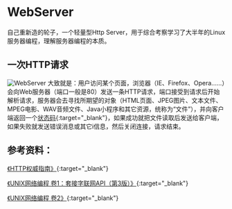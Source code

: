 # WebServer
自己重新造的轮子，一个轻量型Http Server，用于综合考察学习了大半年的Linux服务器编程，理解服务器编程的本质。

## 一次HTTP请求
![WebServer](https://github.com/tangwz/WebServer/blob/master/WebServer.png)
大致就是：用户访问某个页面，浏览器（IE、Firefox、Opera……）会向Web服务器（端口一般是80）发送一条HTTP请求，端口接受到请求后开始解析请求，服务器会去寻找所期望的对象（HTML页面、JPEG图片、文本文件、MPEG电影、WAV音频文件、Java小程序和其它资源，统称为“文件”），并向客户端返回一个[状态码](https://zh.wikipedia.org/wiki/HTTP%E7%8A%B6%E6%80%81%E7%A0%81){:target="_blank"}，如果成功就把文件读取后发送给客户端，如果失败就发送错误消息或其它i信息，然后关闭连接，请求结束。

## 参考资料：
[《HTTP权威指南》](http://book.douban.com/subject/10746113/){:target="_blank"}

[《UNIX网络编程 卷1：套接字联网API（第3版）》](http://book.douban.com/subject/4859464/){:target="_blank"}

[《UNIX网络编程 卷2》](http://book.douban.com/subject/4118577/){:target="_blank"}
